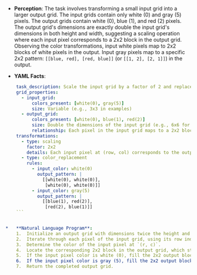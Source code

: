 *   **Perception**: The task involves transforming a small input grid into a larger output grid. The input grids contain only white (0) and gray (5) pixels. The output grids contain white (0), blue (1), and red (2) pixels. The output grid's dimensions are exactly double the input grid's dimensions in both height and width, suggesting a scaling operation where each input pixel corresponds to a 2x2 block in the output grid. Observing the color transformations, input white pixels map to 2x2 blocks of white pixels in the output. Input gray pixels map to a specific 2x2 pattern: `[[blue, red], [red, blue]]` (or `[[1, 2], [2, 1]]`) in the output.

*   **YAML Facts**:
    
```yaml
    task_description: Scale the input grid by a factor of 2 and replace pixels based on color.
    grid_properties:
      - input_grid:
          colors_present: [white(0), gray(5)]
          size: Variable (e.g., 3x3 in examples)
      - output_grid:
          colors_present: [white(0), blue(1), red(2)]
          size: Double the dimensions of the input grid (e.g., 6x6 for a 3x3 input)
          relationship: Each pixel in the input grid maps to a 2x2 block in the output grid.
    transformations:
      - type: scaling
        factor: 2x2
        details: Each input pixel at (row, col) corresponds to the output block at (2*row, 2*col) to (2*row+1, 2*col+1).
      - type: color_replacement
        rules:
          - input_color: white(0)
            output_pattern: |
              [[white(0), white(0)],
               [white(0), white(0)]]
          - input_color: gray(5)
            output_pattern: |
              [[blue(1), red(2)],
               [red(2), blue(1)]]
    ```


*   **Natural Language Program**:
    1.  Initialize an output grid with dimensions twice the height and twice the width of the input grid.
    2.  Iterate through each pixel of the input grid, using its row index `r` and column index `c`.
    3.  Determine the color of the input pixel at `(r, c)`.
    4.  Locate the corresponding 2x2 block in the output grid, which starts at row `2*r` and column `2*c`.
    5.  If the input pixel color is white (0), fill the 2x2 output block with white (0) pixels.
    6.  If the input pixel color is gray (5), fill the 2x2 output block with the pattern: top-left = blue(1), top-right = red(2), bottom-left = red(2), bottom-right = blue(1).
    7.  Return the completed output grid.